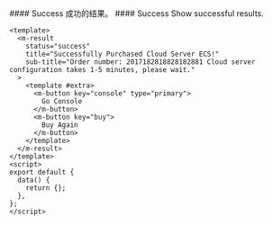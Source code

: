 <cn>
#### Success
成功的结果。
</cn>

<us>
#### Success
Show successful results.
</us>

```vue
<template>
  <m-result
    status="success"
    title="Successfully Purchased Cloud Server ECS!"
    sub-title="Order number: 2017182818828182881 Cloud server configuration takes 1-5 minutes, please wait."
  >
    <template #extra>
      <m-button key="console" type="primary">
        Go Console
      </m-button>
      <m-button key="buy">
        Buy Again
      </m-button>
    </template>
  </m-result>
</template>
<script>
export default {
  data() {
    return {};
  },
};
</script>
```
